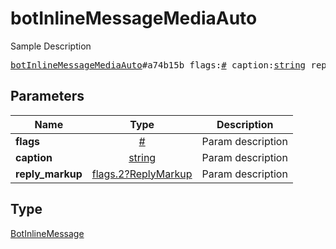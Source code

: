 # botInlineMessageMediaAuto

Sample Description

<pre>
<a href="../constructor/botInlineMessageMediaAuto.md">botInlineMessageMediaAuto</a>#a74b15b flags:<a href="../type/#.md">#</a> caption:<a href="../type/string.md">string</a> reply_markup:<a href="../type/flags.2?ReplyMarkup.md">flags.2?ReplyMarkup</a> = <a href="../type/BotInlineMessage.md">BotInlineMessage</a>;
</pre>

## Parameters

| Name | Type | Description |
|------|:----:|-------------|
| **flags** | [#](../type/#.md) | Param description |
| **caption** | [string](../type/string.md) | Param description |
| **reply_markup** | [flags.2?ReplyMarkup](../type/flags.2?ReplyMarkup.md) | Param description |

## Type

[BotInlineMessage](../type/BotInlineMessage.md)
